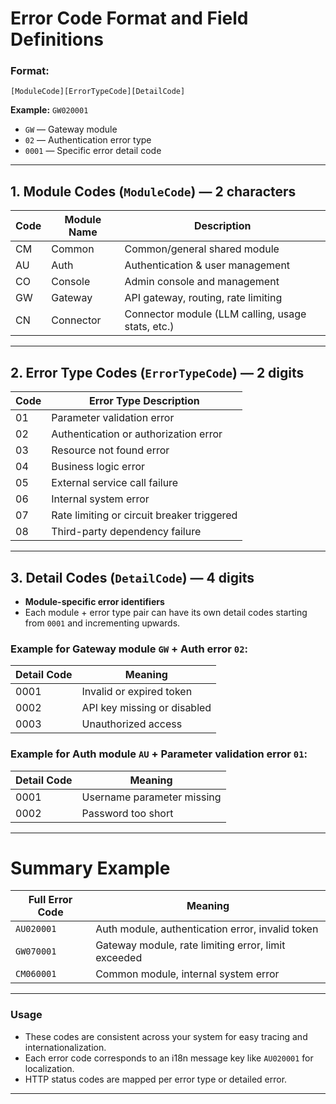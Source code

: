 # Error Code Format and Field Definitions

### Format:

```
[ModuleCode][ErrorTypeCode][DetailCode]
```

**Example:** `GW020001`

* `GW` — Gateway module
* `02` — Authentication error type
* `0001` — Specific error detail code

---

## 1. Module Codes (`ModuleCode`) — 2 characters

| Code | Module Name | Description                                       |
| ---- | ----------- | ------------------------------------------------- |
| CM   | Common      | Common/general shared module                      |
| AU   | Auth        | Authentication & user management                  |
| CO   | Console     | Admin console and management                      |
| GW   | Gateway     | API gateway, routing, rate limiting               |
| CN   | Connector   | Connector module (LLM calling, usage stats, etc.) |

---

## 2. Error Type Codes (`ErrorTypeCode`) — 2 digits

| Code | Error Type Description                     |
| ---- | ------------------------------------------ |
| 01   | Parameter validation error                 |
| 02   | Authentication or authorization error      |
| 03   | Resource not found error                   |
| 04   | Business logic error                       |
| 05   | External service call failure              |
| 06   | Internal system error                      |
| 07   | Rate limiting or circuit breaker triggered |
| 08   | Third-party dependency failure             |

---

## 3. Detail Codes (`DetailCode`) — 4 digits

* **Module-specific error identifiers**
* Each module + error type pair can have its own detail codes starting from `0001` and incrementing upwards.

### Example for Gateway module `GW` + Auth error `02`:

| Detail Code | Meaning                     |
| ----------- | --------------------------- |
| 0001        | Invalid or expired token    |
| 0002        | API key missing or disabled |
| 0003        | Unauthorized access         |

### Example for Auth module `AU` + Parameter validation error `01`:

| Detail Code | Meaning                    |
| ----------- | -------------------------- |
| 0001        | Username parameter missing |
| 0002        | Password too short         |

---

# Summary Example

| Full Error Code | Meaning                                             |
| --------------- | --------------------------------------------------- |
| `AU020001`      | Auth module, authentication error, invalid token    |
| `GW070001`      | Gateway module, rate limiting error, limit exceeded |
| `CM060001`      | Common module, internal system error                |

---

### Usage

* These codes are consistent across your system for easy tracing and internationalization.
* Each error code corresponds to an i18n message key like `AU020001` for localization.
* HTTP status codes are mapped per error type or detailed error.

---